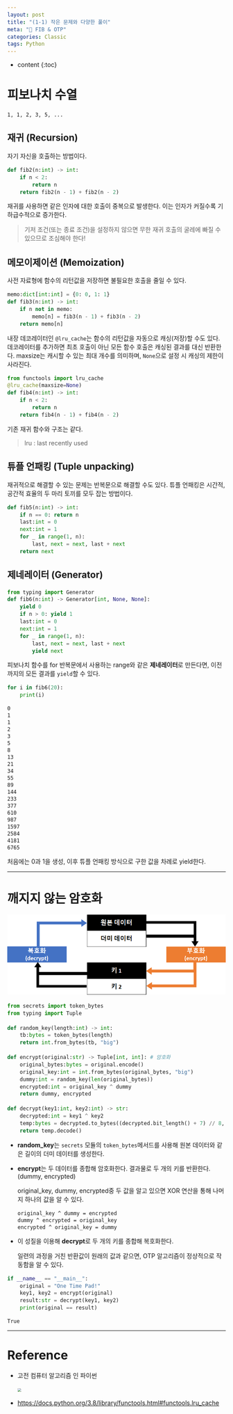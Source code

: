 ```yaml
---
layout: post
title: "(1-1) 작은 문제와 다양한 풀이"
meta: "🎲 FIB & OTP"
categories: Classic
tags: Python
---
```


* content
{:toc}
# 피보나치 수열

```
1, 1, 2, 3, 5, ...
```

## 재귀 (Recursion)

자기 자신을 호출하는 방법이다.

```python
def fib2(n:int) -> int:
    if n < 2:
        return n
    return fib2(n - 1) + fib2(n - 2)
```

재귀를 사용하면 같은 인자에 대한 호출이 중복으로 발생한다. 이는 인자가 커질수록 기하급수적으로 증가한다.

> 기저 조건(또는 종료 조건)을 설정하지 않으면 무한 재귀 호출의 굴레에 빠질 수 있으므로 조심해야 한다!

## 메모이제이션 (Memoization)

사전 자료형에 함수의 리턴값을 저장하면 불필요한 호출을 줄일 수 있다.

```python
memo:dict[int:int] = {0: 0, 1: 1}
def fib3(n:int) -> int:
    if n not in memo:
        memo[n] = fib3(n - 1) + fib3(n - 2)
    return memo[n]
```

내장 데코레이터인 `@lru_cache`는 함수의 리턴값을 자동으로 캐싱(저장)할 수도 있다. 데코레이터를 추가하면 최초 호출이 아닌 모든 함수 호출은 캐싱된 결과를 대신 반환한다. maxsize는 캐시할 수 있는 최대 개수를 의미하며, `None`으로 설정 시 캐싱의 제한이 사라진다.

```python
from functools import lru_cache
@lru_cache(maxsize=None)
def fib4(n:int) -> int:
    if n < 2:
        return n
    return fib4(n - 1) + fib4(n - 2)
```

기존 재귀 함수와 구조는 같다.

> lru : last recently used

## 튜플 언패킹 (Tuple unpacking)

재귀적으로 해결할 수 있는 문제는 반복문으로 해결할 수도 있다. 튜플 언패킹은 시간적, 공간적 효율의 두 마리 토끼를 모두 잡는 방법이다.

```python
def fib5(n:int) -> int:
    if n == 0: return n
    last:int = 0
    next:int = 1
    for _ in range(1, n):
        last, next = next, last + next
    return next
```

## 제네레이터 (Generator)

```python
from typing import Generator
def fib6(n:int) -> Generator[int, None, None]:
    yield 0
    if n > 0: yield 1
    last:int = 0
    next:int = 1
    for _ in range(1, n):
        last, next = next, last + next
        yield next
```

피보나치 함수를 for 반복문에서 사용하는 range와 같은 **제네레이터**로 만든다면, 이전까지의 모든 결과를 `yield`할 수 있다.

```python
for i in fib6(20):
    print(i)
```

```
0
1   
1   
2   
3   
5   
8   
13  
21  
34  
55  
89  
144 
233 
377 
610 
987 
1597
2584
4181
6765
```

처음에는 0과 1을 생성, 이후 튜플 언패킹 방식으로 구한 값을 차례로 yield한다.

---

# 깨지지 않는 암호화



![](https://github.com/B31l/B31l.github.io/blob/master/img/Classic_Computer_Science_Problems/encrypt-01.png?raw=true)

```python
from secrets import token_bytes
from typing import Tuple

def random_key(length:int) -> int:
    tb:bytes = token_bytes(length)
    return int.from_bytes(tb, "big")

def encrypt(original:str) -> Tuple[int, int]: # 암호화
    original_bytes:bytes = original.encode()
    original_key:int = int.from_bytes(original_bytes, "big")
    dummy:int = random_key(len(original_bytes))
    encrypted:int = original_key ^ dummy
    return dummy, encrypted

def decrypt(key1:int, key2:int) -> str:
    decrypted:int = key1 ^ key2
    temp:bytes = decrypted.to_bytes((decrypted.bit_length() + 7) // 8, "big")
    return temp.decode()
```

- **random_key**는 `secrets` 모듈의 `token_bytes`메서드를 사용해 원본 데이터와 같은 길이의 더미 데이터를 생성한다.

- **encrypt**는 두 데이터를 종합해 암호화한다. 결과물로 두 개의 키를 반환한다. (dummy, encrypted)

  original_key, dummy, encrypted중 두 값을 알고 있으면 XOR 연산을 통해 나머지 하나의 값을 알 수 있다.

  ```
  original_key ^ dummy = encrypted
  dummy ^ encrypted = original_key
  encrypted ^ original_key = dummy
  ```

- 이 성질을 이용해 **decrypt**로 두 개의 키를 종합해 복호화한다. 

  일련의 과정을 거친 반환값이 원래의 값과 같으면, OTP 알고리즘이 정상적으로 작동함을 알 수 있다.

```python
if __name__ == "__main__":
    original = "One Time Pad!"
    key1, key2 = encrypt(original)
    result:str = decrypt(key1, key2)
    print(original == result)
```

```
True
```

---

# Reference

- 고전 컴퓨터 알고리즘 인 파이썬

  <img src="https://image.aladin.co.kr/product/21766/43/cover500/k382636009_1.jpg" style="zoom:50%;" />

- <https://docs.python.org/3.8/library/functools.html#functools.lru_cache>


